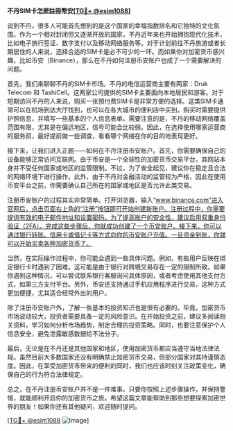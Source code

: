 **不丹SIM卡怎麽註冊幣安[[TG💪+ @esim1088](https://t.me/s/esim1088)]**

说到不丹，很多人可能首先想到的是这个国家的幸福指数排名和它独特的文化氛围。作为一个相对封闭但又逐渐开放的国家，不丹近年来也开始拥抱现代化技术，比如电子旅行签证、数字支付以及移动网络服务等。对于计划前往不丹旅游或者长期居住的人来说，选择合适的SIM卡是必不可少的一环。而如果你对加密货币感兴趣，比如币安（Binance），那么在不丹如何注册币安账户也成了一个需要解决的问题。

首先，我们来聊聊不丹的SIM卡市场。不丹的电信运营商主要有两家：Druk Telecom 和 TashiCell。这两家公司提供的SIM卡主要面向本地居民和游客。对于短期访问不丹的人来说，购买一张预付费SIM卡是非常方便的选择。这类SIM卡通常可以在机场到达大厅找到，也可以在各大城市的便利店中买到。购买时需要提供护照信息，并填写一些基本的个人信息表单。需要注意的是，不丹的移动网络覆盖范围有限，尤其是在偏远地区，信号可能会比较弱。因此，在选择使用哪家运营商的服务前，最好提前做一些调查，看看哪个网络在你的目的地表现更好。

接下来，让我们进入正题——如何在不丹注册币安账户。首先，你需要确保自己的设备能够正常访问互联网。由于币安是一个全球性的加密货币交易平台，其网站本身并不受任何国家或地区的监管限制。不过，为了安全起见，建议你在稳定且合法的网络环境下进行操作。此外，由于不丹对金融活动的监管较为严格，因此在使用币安平台之前，你需要确认自己所在的国家或地区是否允许此类交易。

注册币安账户的过程其实非常简单。打开浏览器，输入“www.binance.com”进入官网后，点击页面右上角的“注册”按钮即可开始创建新账户。注册过程中，你需要提供有效的电子邮件地址和设置密码。为了提高账户的安全性，建议启用双重身份验证（2FA）。完成这些步骤后，你就成功创建了一个币安账户。接下来，你可以通过银行转账、信用卡或借记卡等方式向你的币安账户充值。一旦资金到账，你就可以开始买卖各种加密货币了。

当然，在实际操作过程中，你可能会遇到一些具体问题。例如，有些用户反映在绑定银行卡时遇到了困难。这可能是由于银行对跨境交易存在一定的限制所致。如果你遇到这种情况，可以尝试联系银行客服询问具体原因，或者考虑使用其他支付方式，如第三方支付平台。另外，币安还支持通过手机应用程序进行交易，这种方式更加便捷，尤其适合经常外出的用户。

除了注册币安账户外，了解一些基本的投资知识也是很有必要的。毕竟，加密货币市场波动较大，投资者需要具备一定的风险意识。在开始投资之前，建议多阅读相关资料，学习如何分析市场趋势，制定合理的投资策略。同时，也要注意保护个人信息安全，避免泄露敏感数据给不法分子。

最后，无论是在不丹还是其他国家和地区，使用加密货币都应当遵守当地法律法规。虽然目前大多数国家还没有明确禁止加密货币交易，但部分国家对其持谨慎态度。因此，在享受加密货币带来的便利的同时，我们也应该时刻关注政策变化，确保自己的行为符合法律规定。

总之，在不丹注册币安账户并不是一件难事。只要你按照上述步骤操作，并保持警惕，就能顺利开启你的加密货币之旅。希望这篇文章能帮助到那些想要探索加密世界的朋友！如果你还有其他疑问，欢迎随时提问。

[[TG💪+ @esim1088](https://t.me/s/esim1088) ![Image](https://i.postimg.cc/4NQfJmqS/Snipaste-2025-05-13-00-14-12.png)]